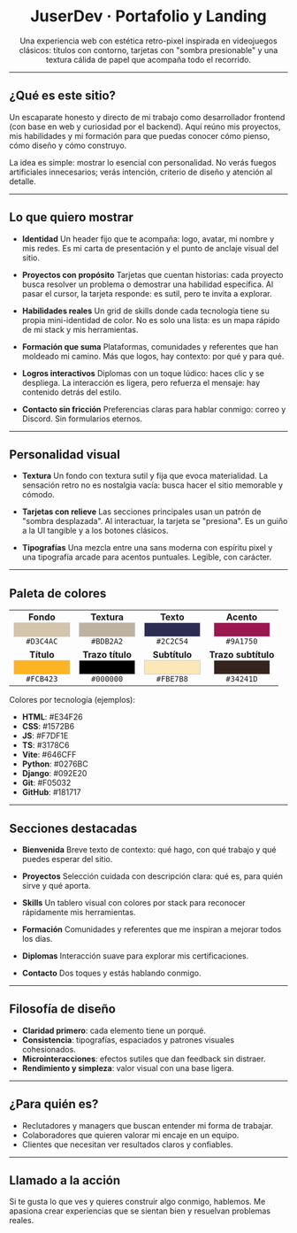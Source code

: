 <div align="center">

<h1>JuserDev · Portafolio y Landing</h1>

<p>
  Una experiencia web con estética retro-pixel inspirada en videojuegos clásicos: títulos con contorno, tarjetas con "sombra presionable" y una textura cálida de papel que acompaña todo el recorrido.
</p>

</div>

---

## ¿Qué es este sitio?

Un escaparate honesto y directo de mi trabajo como desarrollador frontend (con base en web y curiosidad por el backend). Aquí reúno mis proyectos, mis habilidades y mi formación para que puedas conocer cómo pienso, cómo diseño y cómo construyo.

La idea es simple: mostrar lo esencial con personalidad. No verás fuegos artificiales innecesarios; verás intención, criterio de diseño y atención al detalle.

---

## Lo que quiero mostrar

- **Identidad**
  Un header fijo que te acompaña: logo, avatar, mi nombre y mis redes. Es mi carta de presentación y el punto de anclaje visual del sitio.

- **Proyectos con propósito**
  Tarjetas que cuentan historias: cada proyecto busca resolver un problema o demostrar una habilidad específica. Al pasar el cursor, la tarjeta responde: es sutil, pero te invita a explorar.

- **Habilidades reales**
  Un grid de skills donde cada tecnología tiene su propia mini-identidad de color. No es solo una lista: es un mapa rápido de mi stack y mis herramientas.

- **Formación que suma**
  Plataformas, comunidades y referentes que han moldeado mi camino. Más que logos, hay contexto: por qué y para qué.

- **Logros interactivos**
  Diplomas con un toque lúdico: haces clic y se despliega. La interacción es ligera, pero refuerza el mensaje: hay contenido detrás del estilo.

- **Contacto sin fricción**
  Preferencias claras para hablar conmigo: correo y Discord. Sin formularios eternos.

---

## Personalidad visual

- **Textura**
  Un fondo con textura sutil y fija que evoca materialidad. La sensación retro no es nostalgia vacía: busca hacer el sitio memorable y cómodo.

- **Tarjetas con relieve**
  Las secciones principales usan un patrón de "sombra desplazada". Al interactuar, la tarjeta se "presiona". Es un guiño a la UI tangible y a los botones clásicos.

- **Tipografías**
  Una mezcla entre una sans moderna con espíritu pixel y una tipografía arcade para acentos puntuales. Legible, con carácter.

---

## Paleta de colores

<table>
  <tr>
    <td align="center"><strong>Fondo</strong><br/><div style="width:100px;height:24px;background:#D3C4AC;border:1px solid #ccc"></div><code>#D3C4AC</code></td>
    <td align="center"><strong>Textura</strong><br/><div style="width:100px;height:24px;background:#BDB2A2;border:1px solid #ccc"></div><code>#BDB2A2</code></td>
    <td align="center"><strong>Texto</strong><br/><div style="width:100px;height:24px;background:#2C2C54;border:1px solid #ccc"></div><code>#2C2C54</code></td>
    <td align="center"><strong>Acento</strong><br/><div style="width:100px;height:24px;background:#9A1750;border:1px solid #ccc"></div><code>#9A1750</code></td>
  </tr>
  <tr>
    <td align="center"><strong>Título</strong><br/><div style="width:100px;height:24px;background:#FCB423;border:1px solid #ccc"></div><code>#FCB423</code></td>
    <td align="center"><strong>Trazo título</strong><br/><div style="width:100px;height:24px;background:#000;border:1px solid #ccc"></div><code>#000000</code></td>
    <td align="center"><strong>Subtítulo</strong><br/><div style="width:100px;height:24px;background:#FBE7B8;border:1px solid #ccc"></div><code>#FBE7B8</code></td>
    <td align="center"><strong>Trazo subtítulo</strong><br/><div style="width:100px;height:24px;background:#34241D;border:1px solid #ccc"></div><code>#34241D</code></td>
  </tr>
</table>

Colores por tecnología (ejemplos):

- **HTML**: #E34F26
- **CSS**: #1572B6
- **JS**: #F7DF1E
- **TS**: #3178C6
- **Vite**: #646CFF
- **Python**: #0276BC
- **Django**: #092E20
- **Git**: #F05032
- **GitHub**: #181717

---

## Secciones destacadas

- **Bienvenida**
  Breve texto de contexto: qué hago, con qué trabajo y qué puedes esperar del sitio.

- **Proyectos**
  Selección cuidada con descripción clara: qué es, para quién sirve y qué aporta.

- **Skills**
  Un tablero visual con colores por stack para reconocer rápidamente mis herramientas.

- **Formación**
  Comunidades y referentes que me inspiran a mejorar todos los días.

- **Diplomas**
  Interacción suave para explorar mis certificaciones.

- **Contacto**
  Dos toques y estás hablando conmigo.

---

## Filosofía de diseño

- **Claridad primero**: cada elemento tiene un porqué.
- **Consistencia**: tipografías, espaciados y patrones visuales cohesionados.
- **Microinteracciones**: efectos sutiles que dan feedback sin distraer.
- **Rendimiento y simpleza**: valor visual con una base ligera.

---

## ¿Para quién es?

- Reclutadores y managers que buscan entender mi forma de trabajar.
- Colaboradores que quieren valorar mi encaje en un equipo.
- Clientes que necesitan ver resultados claros y confiables.

---

## Llamado a la acción

Si te gusta lo que ves y quieres construir algo conmigo, hablemos. Me apasiona crear experiencias que se sientan bien y resuelvan problemas reales.
